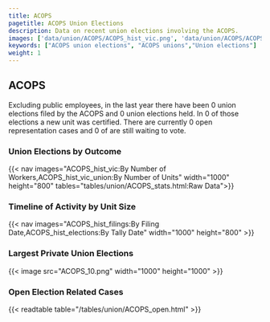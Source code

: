 ```yaml
---
title: ACOPS
pagetitle: ACOPS Union Elections
description: Data on recent union elections involving the ACOPS.
images: ['data/union/ACOPS/ACOPS_hist_vic.png', 'data/union/ACOPS/ACOPS_hist_size.png', 'data/union/ACOPS/ACOPS_10.png']
keywords: ["ACOPS union elections", "ACOPS unions","Union elections"]
weight: 1
---
```

##  ACOPS

Excluding public employees, in the last year there have been 0 union elections filed by the ACOPS and 0 union elections held. In 0 of those elections a new unit was certified. There are currently 0 open representation cases and 0 of are still waiting to vote.

### Union Elections by Outcome
{{< nav images="ACOPS_hist_vic:By Number of Workers,ACOPS_hist_vic_union:By Number of Units" width="1000" height="800" tables="tables/union/ACOPS_stats.html:Raw Data">}}

### Timeline of Activity by Unit Size
{{< nav images="ACOPS_hist_filings:By Filing Date,ACOPS_hist_elections:By Tally Date" width="1000" height="800" >}}

### Largest Private Union Elections
{{< image src="ACOPS_10.png" width="1000" height="1000"  >}}

### Open Election Related Cases
{{< readtable table="/tables/union/ACOPS_open.html" >}}

